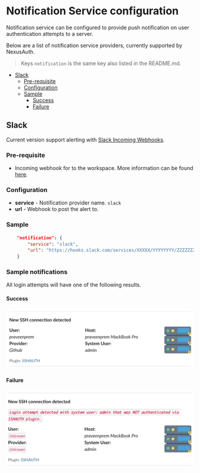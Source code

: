 # Notification Service configuration
Notification service can be configured to provide push notification on user authentication attempts to a server. 

Below are a list of notification service providers, currently supported by NexusAuth.

> Keys `notification` is the same key also listed in the README.md.

- [Slack](#slack)
    - [Pre-requisite](#pre-requisite)
    - [Configuration](#configuration)
    - [Sample](#sample)
        - [Success](#success)
        - [Failure](#failure)

## Slack

Current version support alerting with [Slack Incoming Webhooks](https://api.slack.com/incoming-webhooks).

### Pre-requisite
- Incoming webhook for to the workspace. More information can be found [here](https://api.slack.com/messaging/webhooks).

### Configuration
- **service** - Notification provider name. `slack`
- **url** - Webhook to post the alert to.

### Sample
```json
    "notification": {
        "service": "slack",
        "url": "https://hooks.slack.com/services/XXXXX/YYYYYYYY/ZZZZZZZZZZZZZZZZZ"
    }
```
### Sample notifications
All login attempts will have one of the following results.

#### Success
![slack-notification-success](Slack-notification-success.png)
#### Failure
![slack-notification-fail](Slack-notification-fail.png)
